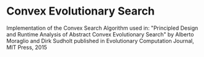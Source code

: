 
Convex Evolutionary Search
==========================

Implementation of the Convex Search Algorithm used in:
"Principled Design and Runtime Analysis of Abstract Convex Evolutionary Search"
by Alberto Moraglio and Dirk Sudholt
published in Evolutionary Computation Journal, MIT Press, 2015

